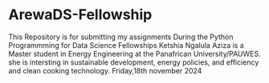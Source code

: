# ArewaDS-Fellowship
This Repository is for submitting my assignments During the Python Programmming for Data Science Fellowships
Ketshia Ngalula Aziza is a Master student in Energy Engineering at the Panafrican University/PAUWES. she is intersting in sustainable development, energy policies, and efficiency and clean cooking technology.
Friday,18th november 2024
